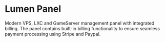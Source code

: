 # Lumen Panel

Modern VPS, LXC and GameServer management panel with integrated billing. The panel contains built-in billing functionality to ensure seamless payment processing using Stripe and Paypal.
